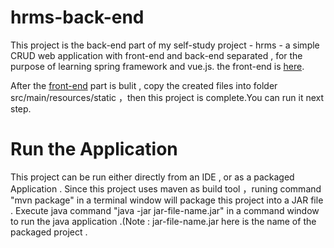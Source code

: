 # hrms-back-end   
   This project is the back-end part of my self-study project - hrms - a simple CRUD web application with front-end and back-end separated , for the purpose of learning spring framework and vue.js.  the front-end is [here](https://github.com/songliansheng/hrms-front-end).
  
  After the [front-end](https://github.com/songliansheng/hrms-front-end) part is bulit , copy the created files into folder src/main/resources/static ，then this project is complete.You can run it next step.
 # Run the Application
  This project can be run either directly from an IDE , or as a packaged Application . Since this project uses maven as build tool ，runing command "mvn package"  in a terminal window will package this project into a JAR file . Execute java command "java -jar jar-file-name.jar" in a command window to run the java application .(Note : jar-file-name.jar here is the name of the packaged project .

 

